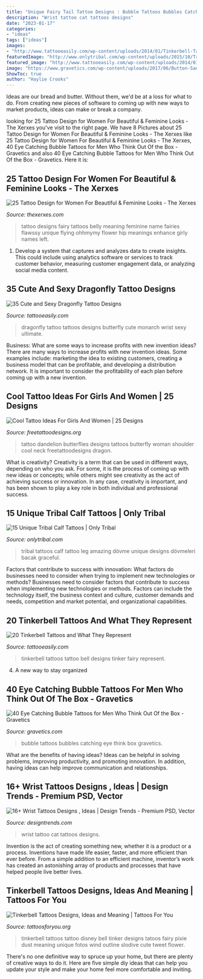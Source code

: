 ```yaml
---
title: "Unique Fairy Tail Tattoo Designs : Bubble Tattoos Bubbles Catching Eye Think Box Gravetics"
description: "Wrist tattoo cat tattoos designs"
date: "2023-01-17"
categories:
- "ideas"
tags: ["ideas"]
images:
- "http://www.tattooeasily.com/wp-content/uploads/2014/01/Tinkerbell-Tattoos.jpg"
featuredImage: "http://www.onlytribal.com/wp-content/uploads/2015/10/Tribal-Calf-Tattoos-Designs1.jpg"
featured_image: "http://www.tattooeasily.com/wp-content/uploads/2014/01/Tinkerbell-Tattoos.jpg"
image: "https://www.gravetics.com/wp-content/uploads/2017/06/Button-Sandbow-With-Bubbles.jpg"
ShowToc: true
author: "Haylie Crooks"
---
```



Ideas are our bread and butter. Without them, we'd be at a loss for what to do. From creating new pieces of software to coming up with new ways to market products, ideas can make or break a company.

	

		
looking for 25 Tattoo Design for Women For Beautiful &amp; Feminine Looks - The Xerxes you've visit to the right page. We have 8 Pictures about 25 Tattoo Design for Women For Beautiful &amp; Feminine Looks - The Xerxes like 25 Tattoo Design for Women For Beautiful &amp; Feminine Looks - The Xerxes, 40 Eye Catching Bubble Tattoos for Men Who Think Out Of the Box - Gravetics and also 40 Eye Catching Bubble Tattoos for Men Who Think Out Of the Box - Gravetics. Here it is:
		
    
## 25 Tattoo Design For Women For Beautiful &amp; Feminine Looks - The Xerxes

<img loading=lazy src="http://thexerxes.com/wp-content/uploads/2016/02/Women-tattoo-design-Tattoo-design-for-women.jpg" onerror="this.onerror=null;this.src='https://tse1.mm.bing.net/th?id=OIP.ack3VPluFTc5fMjoEAP7WwHaJ3&amp;pid=15.1';" alt="25 Tattoo Design for Women For Beautiful &amp; Feminine Looks - The Xerxes">

_Source: thexerxes.com_

>tattoo designs fairy tattoos belly meaning feminine name fairies flawssy unique flying ohhmymy flower hip meanings enhance girly names left. 

	

1. Develop a system that captures and analyzes data to create insights. This could include using analytics software or services to track customer behavior, measuring customer engagement data, or analyzing social media content. 

    
## 35 Cute And Sexy Dragonfly Tattoo Designs

<img loading=lazy src="http://www.tattooeasily.com/wp-content/uploads/2013/05/080317-dragonfly-tattoos54-1.jpg" onerror="this.onerror=null;this.src='https://tse1.mm.bing.net/th?id=OIP.V7kk_pVzVEniZBzjslgUlAHaJ4&amp;pid=15.1';" alt="35 Cute and Sexy Dragonfly Tattoo Designs">

_Source: tattooeasily.com_

>dragonfly tattoo tattoos designs butterfly cute monarch wrist sexy ultimate. 

	

Business: What are some ways to increase profits with new invention ideas?
There are many ways to increase profits with new invention ideas. Some examples include: marketing the idea to existing customers, creating a business model that can be profitable, and developing a distribution network. It is important to consider the profitability of each plan before coming up with a new invention.

    
## Cool Tattoo Ideas For Girls And Women | 25 Designs

<img loading=lazy src="http://www.freetattoodesigns.org/images/dandelion-butterflies.jpg" onerror="this.onerror=null;this.src='https://tse1.mm.bing.net/th?id=OIP.Mnu43Ib_6lhG_42xlN-BJQHaLO&amp;pid=15.1';" alt="Cool Tattoo Ideas For Girls And Women | 25 Designs">

_Source: freetattoodesigns.org_

>tattoo dandelion butterflies designs tattoos butterfly woman shoulder cool neck freetattoodesigns dragon. 

	

What is creativity?
Creativity is a term that can be used in different ways, depending on who you ask. For some, it is the process of coming up with new ideas or concepts; while others might see creativity as the act of achieving success or innovation. In any case, creativity is important, and has been shown to play a key role in both individual and professional success.

    
## 15 Unique Tribal Calf Tattoos | Only Tribal

<img loading=lazy src="http://www.onlytribal.com/wp-content/uploads/2015/10/Tribal-Calf-Tattoos-Designs1.jpg" onerror="this.onerror=null;this.src='https://tse4.mm.bing.net/th?id=OIP.iRborwbZYrTTuonJP4yGEAHaJ4&amp;pid=15.1';" alt="15 Unique Tribal Calf Tattoos | Only Tribal">

_Source: onlytribal.com_

>tribal tattoos calf tattoo leg amazing dövme unique designs dövmeleri bacak graceful. 

	

Factors that contribute to success with innovation: What factors do businesses need to consider when trying to implement new technologies or methods?
Businesses need to consider factors that contribute to success when implementing new technologies or methods. Factors can include the technology itself, the business context and culture, customer demands and needs, competition and market potential, and organizational capabilities.

    
## 20 Tinkerbell Tattoos And What They Represent

<img loading=lazy src="http://www.tattooeasily.com/wp-content/uploads/2014/01/Tinkerbell-Tattoos.jpg" onerror="this.onerror=null;this.src='https://tse3.mm.bing.net/th?id=OIP.7suSBT2QLK4cU4xZTTzlkgHaJ4&amp;pid=15.1';" alt="20 Tinkerbell Tattoos and What They Represent">

_Source: tattooeasily.com_

>tinkerbell tattoos tattoo bell designs tinker fairy represent. 

	

4. A new way to stay organized

    
## 40 Eye Catching Bubble Tattoos For Men Who Think Out Of The Box - Gravetics

<img loading=lazy src="https://www.gravetics.com/wp-content/uploads/2017/06/Button-Sandbow-With-Bubbles.jpg" onerror="this.onerror=null;this.src='https://tse1.mm.bing.net/th?id=OIP.ksCAgHqqPARH9XmUyRUSsgHaHa&amp;pid=15.1';" alt="40 Eye Catching Bubble Tattoos for Men Who Think Out Of the Box - Gravetics">

_Source: gravetics.com_

>bubble tattoos bubbles catching eye think box gravetics. 

	

What are the benefits of having ideas?
Ideas can be helpful in solving problems, improving productivity, and promoting innovation. In addition, having ideas can help improve communication and relationships.

    
## 16+ Wrist Tattoos Designs , Ideas | Design Trends - Premium PSD, Vector

<img loading=lazy src="https://images.designtrends.com/wp-content/uploads/2016/03/29125831/Cat-Tattoo-On-Wrist.jpg" onerror="this.onerror=null;this.src='https://tse3.mm.bing.net/th?id=OIP.qg8WLw3HxNzB4bguBXimQgHaHa&amp;pid=15.1';" alt="16+ Wrist Tattoos Designs , Ideas | Design Trends - Premium PSD, Vector">

_Source: designtrends.com_

>wrist tattoo cat tattoos designs. 

	

Invention is the act of creating something new, whether it is a product or a process. Inventions have made life easier, faster, and more efficient than ever before. From a simple addition to an efficient machine, inventor’s work has created an astonishing array of products and processes that have helped people live better lives.

    
## Tinkerbell Tattoos Designs, Ideas And Meaning | Tattoos For You

<img loading=lazy src="https://www.tattoosforyou.org/wp-content/uploads/2016/03/Tinkerbell-Tattoo-Images.jpg" onerror="this.onerror=null;this.src='https://tse4.mm.bing.net/th?id=OIP.Q1Z2daOEYaxbHdIZ1jnfHAHaLU&amp;pid=15.1';" alt="Tinkerbell Tattoos Designs, Ideas and Meaning | Tattoos For You">

_Source: tattoosforyou.org_

>tinkerbell tattoos tattoo disney bell tinker designs tatoos fairy pixie dust meaning unique fotos wind outline slodive cute tweet flower. 

	

There's no one definitive way to spruce up your home, but there are plenty of creative ways to do it. Here are five simple diy ideas that can help you update your style and make your home feel more comfortable and inviting.

